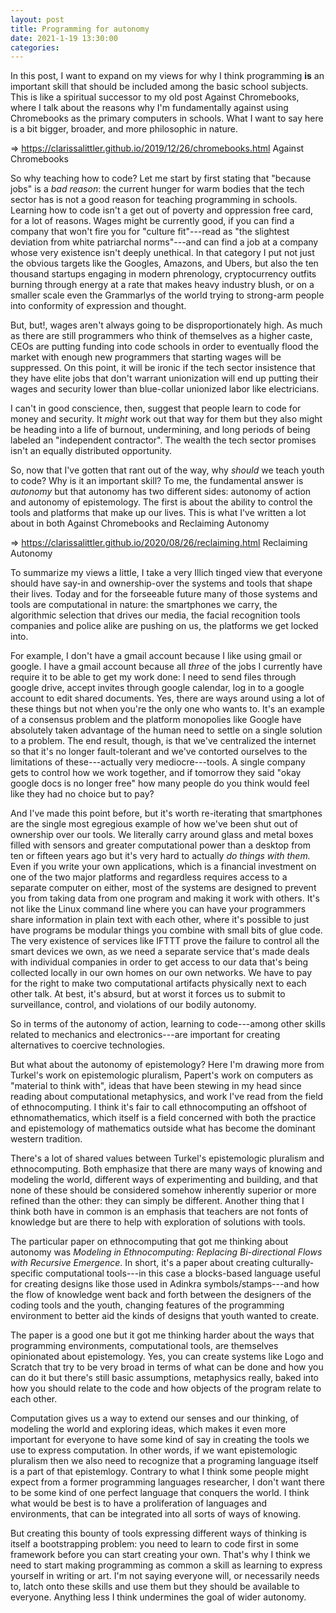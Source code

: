```yaml
---
layout: post
title: Programming for autonomy
date: 2021-1-19 13:30:00
categories: 
---
```


In this post, I want to expand on my views for why I think programming **is** an important skill that should be included among the basic school subjects. This is like a spiritual successor to my old post Against Chromebooks, where I talk about the reasons why I'm fundamentally against using Chromebooks as the primary computers in schools. What I want to say here is a bit bigger, broader, and more philosophic in nature.

=\> https://clarissalittler.github.io/2019/12/26/chromebooks.html Against Chromebooks

So why teaching how to code? Let me start by first stating that "because jobs" is a _bad reason_: the current hunger for warm bodies that the tech sector has is not a good reason for teaching programming in schools. Learning how to code isn't a get out of poverty and oppression free card, for a lot of reasons. Wages might be currently good, if you can find a company that won't fire you for "culture fit"---read as "the slightest deviation from white patriarchal norms"---and can find a job at a company whose very existence isn't deeply unethical. In that category I put not just the obvious targets like the Googles, Amazons, and Ubers, but also the ten thousand startups engaging in modern phrenology, cryptocurrency outfits burning through energy at a rate that makes heavy industry blush, or on a smaller scale even the Grammarlys of the world trying to strong-arm people into conformity of expression and thought.

But, but!, wages aren't always going to be disproportionately high. As much as there are still programmers who think of themselves as a higher caste, CEOs are putting funding into code schools in order to eventually flood the market with enough new programmers that starting wages will be suppressed. On this point, it will be ironic if the tech sector insistence that they have elite jobs that don't warrant unionization will end up putting their wages and security lower than blue-collar unionized labor like electricians.

I can't in good conscience, then, suggest that people learn to code for money and security. It _might_ work out that way for them but they also might be heading into a life of burnout, undermining, and long periods of being labeled an "independent contractor". The wealth the tech sector promises isn't an equally distributed opportunity. 

So, now that I've gotten that rant out of the way, why _should_ we teach youth to code? Why is it an important skill? To me, the fundamental answer is _autonomy_ but that autonomy has two different sides: autonomy of action and autonomy of epistemology. The first is about the ability to control the tools and platforms that make up our lives. This is what I've written a lot about in both Against Chromebooks and Reclaiming Autonomy

=\> https://clarissalittler.github.io/2020/08/26/reclaiming.html Reclaiming Autonomy

To summarize my views a little, I take a very Illich tinged view that everyone should have say-in and ownership-over the systems and tools that shape their lives. Today and for the forseeable future many of those systems and tools are computational in nature: the smartphones we carry, the algorithmic selection that drives our media, the facial recognition tools companies and police alike are pushing on us, the platforms we get locked into.

For example, I don't have a gmail account because I like using gmail or google. I have a gmail account because all _three_ of the jobs I currently have require it to be able to get my work done: I need to send files through google drive, accept invites through google calendar, log in to a google account to edit shared documents. Yes, there are ways around using a lot of these things but not when you're the only one who wants to. It's an example of a consensus problem and the platform monopolies like Google have absolutely taken advantage of the human need to settle on a single solution to a problem. The end result, though, is that we've centralized the internet so that it's no longer fault-tolerant and we've contorted ourselves to the limitations of these---actually very mediocre---tools. A single company gets to control how we work together, and if tomorrow they said "okay google docs is no longer free" how many people do you think would feel like they had no choice but to pay?

And I've made this point before, but it's worth re-iterating that smartphones are the single most egregious example of how we've been shut out of ownership over our tools. We literally carry around glass and metal boxes filled with sensors and greater computational power than a desktop from ten or fifteen years ago but it's very hard to actually _do things with them._ Even if you write your own applications, which is a financial investment on one of the two major platforms and regardless requires access to a separate computer on either, most of the systems are designed to prevent you from taking data from one program and making it work with others. It's not like the Linux command line where you can have your programmers share information in plain text with each other, where it's possible to just have programs be modular things you combine with small bits of glue code. The very existence of services like IFTTT prove the failure to control all the smart devices we own, as we need a separate service that's made deals with individual companies in order to get access to our data that's being collected locally in our own homes on our own networks. We have to pay for the right to make two computational artifacts physically next to each other talk. At best, it's absurd, but at worst it forces us to submit to surveillance, control, and violations of our bodily autonomy.

So in terms of the autonomy of action, learning to code---among other skills related to mechanics and electronics---are important for creating alternatives to coercive technologies. 

But what about the autonomy of epistemology? Here I'm drawing more from Turkel's work on epistemologic pluralism, Papert's work on computers as "material to think with", ideas that have been stewing in my head since reading about computational metaphysics, and work I've read from the field of ethnocomputing. I think it's fair to call ethnocomputing an offshoot of ethnomathematics, which itself is a field concerned with both the practice and epistemology of mathematics outside what has become the dominant western tradition. 

There's a lot of shared values between Turkel's epistemologic pluralism and ethnocomputing. Both emphasize that there are many ways of knowing and modeling the world, different ways of experimenting and building, and that none of these should be considered somehow inherently superior or more refined than the other: they can simply be different. Another thing that I think both have in common is an emphasis that teachers are not fonts of knowledge but are there to help with exploration of solutions with tools.

The particular paper on ethnocomputing that got me thinking about autonomy was _Modeling in Ethnocomputing: Replacing Bi-directional Flows with Recursive Emergence_. In short, it's a paper about creating culturally-specific computational tools---in this case a blocks-based language useful for creating designs like those used in Adinkra symbols/stamps---and how the flow of knowledge went back and forth between the designers of the coding tools and the youth, changing features of the programming environment to better aid the kinds of designs that youth wanted to create. 

The paper is a good one but it got me thinking harder about the ways that programming environments, computational tools, are themselves opinionated about epistemology. Yes, you can create systems like Logo and Scratch that try to be very broad in terms of what can be done and how you can do it but there's still basic assumptions, metaphysics really, baked into how you should relate to the code and how objects of the program relate to each other. 

Computation gives us a way to extend our senses and our thinking, of modeling the world and exploring ideas, which makes it even more important for everyone to have some kind of say in creating the tools we use to express computation. In other words, if we want epistemologic pluralism then we also need to recognize that a programing language itself is a part of that epistemlogy. Contrary to what I think some people might expect from a former programming languages researcher, I don't want there to be some kind of one perfect language that conquers the world. I think what would be best is to have a proliferation of languages and environments, that can be integrated into all sorts of ways of knowing. 

But creating this bounty of tools expressing different ways of thinking is itself a bootstrapping problem: you need to learn to code first in some framework before you can start creating your own. That's why I think we need to start making programming as common a skill as learning to express yourself in writing or art. I'm not saying everyone will, or necessarily needs to, latch onto these skills and use them but they should be available to everyone. Anything less I think undermines the goal of wider autonomy.



